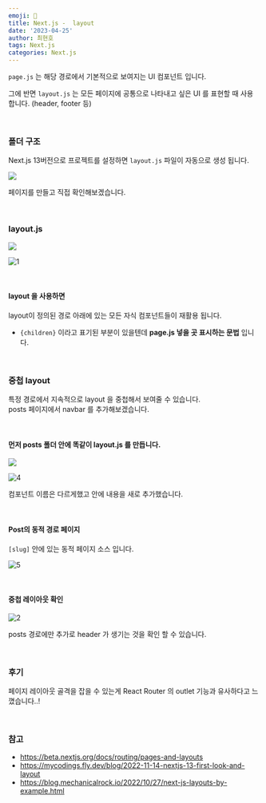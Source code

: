 ```yaml
---
emoji: 📖
title: Next.js -  layout
date: '2023-04-25'
author: 최현호
tags: Next.js
categories: Next.js
---
```


`page.js` 는 해당 경로에서 기본적으로 보여지는 UI 컴포넌트 입니다.

그에 반면 `layout.js` 는 모든 페이지에 공통으로 나타내고 싶은 UI 를 표현할 때 사용 합니다. (header, footer 등)

<br>

### 폴더 구조

Next.js 13버전으로 프로젝트를 설정하면 `layout.js` 파일이 자동으로 생성 됩니다.

![](https://user-images.githubusercontent.com/87301268/233391145-f60a3e9b-8dca-46b1-8415-99fd7475cfad.png)

페이지를 만들고 직접 확인해보겠습니다.

<br>

### layout.js

![](https://user-images.githubusercontent.com/87301268/233396456-56308f6e-7a12-4869-82e1-a39f37be43e7.png)

![1](https://user-images.githubusercontent.com/87301268/233397410-6605ce77-1de2-4b05-9414-60e3b4051fbd.gif)

<br>

#### layout 을 사용하면

layout이 정의된 경로 아래에 있는 모든 자식 컴포넌트들이 재활용 됩니다.

- `{children}` 이라고 표기된 부분이 있을텐데 **page.js 넣을 곳 표시하는 문법** 입니다.

<br>

### 중첩 layout

특정 경로에서 지속적으로 layout 을 중첩해서 보여줄 수 있습니다. <br>
posts 페이지에서 navbar 를 추가해보겠습니다.

<br>

#### 먼저 posts 폴더 안에 똑같이 layout.js 를 만듭니다.

![](https://user-images.githubusercontent.com/87301268/233402041-06da6405-b5a5-47a0-b329-d801c0a85afc.png)

![4](https://user-images.githubusercontent.com/87301268/233402587-0cbcdb4d-7b9d-44c0-ac23-b39eace00938.png)

컴포넌트 이름은 다르게했고 안에 내용을 새로 추가했습니다.

<br>

#### Post의 동적 경로 페이지

`[slug]` 안에 있는 동적 페이지 소스 입니다.

![5](https://user-images.githubusercontent.com/87301268/233403241-2b12e253-e742-400b-b586-9f1f05150f1d.png)

<br>

#### 중첩 레이아웃 확인

![2](https://user-images.githubusercontent.com/87301268/233404453-682d64eb-4552-4bc4-8102-9e2ac3f005ab.gif)

posts 경로에만 추가로 header 가 생기는 것을 확인 할 수 있습니다.

<br>

### 후기

페이지 레이아웃 골격을 잡을 수 있는게 React Router 의 outlet 기능과 유사하다고 느꼈습니다..!

<br>

### 참고

- https://beta.nextjs.org/docs/routing/pages-and-layouts
- https://mycodings.fly.dev/blog/2022-11-14-nextjs-13-first-look-and-layout
- https://blog.mechanicalrock.io/2022/10/27/next-js-layouts-by-example.html

<br>

```toc

```

